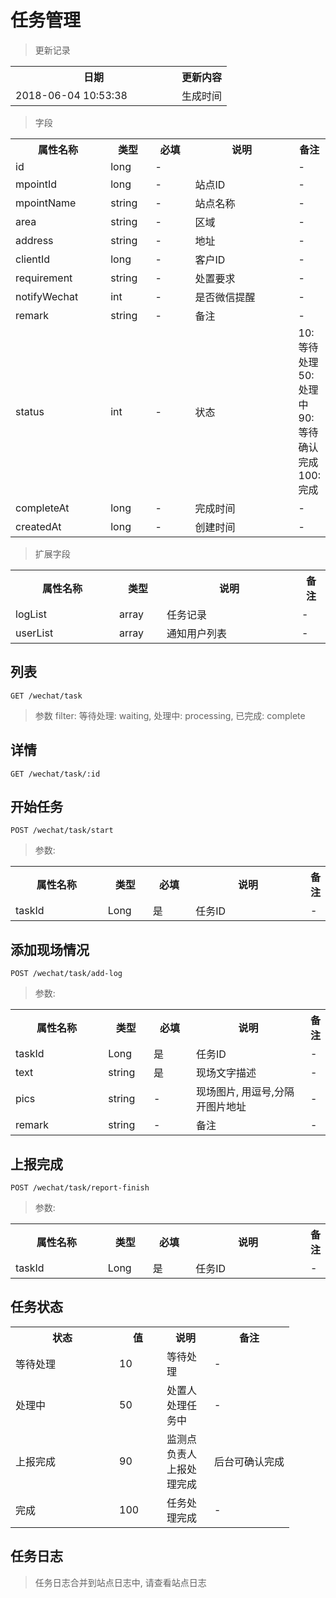 # 任务管理

> 更新记录

<table>
    <tr>
        <th style="width:250px;">日期</th>
        <th>更新内容</th>
    </tr>
    <tr>
        <td>2018-06-04 10:53:38</td>
        <td>生成时间</td>
    </tr>
</table>

> 字段

<table>
    <tr>
        <th style="width:150px;">属性名称</th>
        <th style="width:60px;">类型</th>
        <th style="width:60px;">必填</th>
        <th style="width:200px;">说明</th>
        <th>备注</th>
    </tr>
    <tr>
        <td>id</td>
        <td>long</td>
        <td>-</td>
        <td></td>
        <td>-</td>
    </tr>
    <tr>
        <td>mpointId</td>
        <td>long</td>
        <td>-</td>
        <td>站点ID</td>
        <td>-</td>
    </tr>
    <tr>
        <td>mpointName</td>
        <td>string</td>
        <td>-</td>
        <td>站点名称</td>
        <td>-</td>
    </tr>
    <tr>
        <td>area</td>
        <td>string</td>
        <td>-</td>
        <td>区域</td>
        <td>-</td>
    </tr>
    <tr>
        <td>address</td>
        <td>string</td>
        <td>-</td>
        <td>地址</td>
        <td>-</td>
    </tr>
    <tr>
        <td>clientId</td>
        <td>long</td>
        <td>-</td>
        <td>客户ID</td>
        <td>-</td>
    </tr>
    <tr>
        <td>requirement</td>
        <td>string</td>
        <td>-</td>
        <td>处置要求</td>
        <td>-</td>
    </tr>
    <tr>
        <td>notifyWechat</td>
        <td>int</td>
        <td>-</td>
        <td>是否微信提醒</td>
        <td>-</td>
    </tr>
    <tr>
        <td>remark</td>
        <td>string</td>
        <td>-</td>
        <td>备注</td>
        <td>-</td>
    </tr>
    <tr>
        <td>status</td>
        <td>int</td>
        <td>-</td>
        <td>状态</td>
        <td>10: 等待处理 50:处理中 90:等待确认完成 100:完成 </td>
    </tr>
    <tr>
        <td>completeAt</td>
        <td>long</td>
        <td>-</td>
        <td>完成时间</td>
        <td>-</td>
    </tr>
    <tr>
        <td>createdAt</td>
        <td>long</td>
        <td>-</td>
        <td>创建时间</td>
        <td>-</td>
    </tr>
</table>

> 扩展字段

<table>
    <tr>
        <th style="width:150px;">属性名称</th>
        <th style="width:60px;">类型</th>
        <th style="width:200px;">说明</th>
        <th>备注</th>
    </tr>
    <tr>
        <td>logList</td>
        <td>array</td>
        <td>任务记录</td>
        <td>-</td>
    </tr>
    <tr>
        <td>userList</td>
        <td>array</td>
        <td>通知用户列表</td>
        <td>-</td>
    </tr>
</table>

## 列表

```
GET /wechat/task
```

> 参数 filter: 等待处理: waiting, 处理中: processing, 已完成: complete

## 详情

```
GET /wechat/task/:id
```

## 开始任务

```
POST /wechat/task/start
```

> 参数:

<table>
    <tr>
        <th style="width:150px;">属性名称</th>
        <th style="width:60px;">类型</th>
        <th style="width:60px;">必填</th>
        <th style="width:200px;">说明</th>
        <th>备注</th>
    </tr>
    <tr>
        <td>taskId</td>
        <td>Long</td>
        <td>是</td>
        <td>任务ID</td>
        <td>-</td>
    </tr>    
</table>

## 添加现场情况

```
POST /wechat/task/add-log
```

> 参数:

<table>
    <tr>
        <th style="width:150px;">属性名称</th>
        <th style="width:60px;">类型</th>
        <th style="width:60px;">必填</th>
        <th style="width:200px;">说明</th>
        <th>备注</th>
    </tr>
    <tr>
        <td>taskId</td>
        <td>Long</td>
        <td>是</td>
        <td>任务ID</td>
        <td>-</td>
    </tr>
    <tr>
        <td>text</td>
        <td>string</td>
        <td>是</td>
        <td>现场文字描述</td>
        <td>-</td>
    </tr>
    <tr>
        <td>pics</td>
        <td>string</td>
        <td>-</td>
        <td>现场图片, 用逗号,分隔开图片地址</td>
        <td>-</td>
    </tr>
    <tr>
        <td>remark</td>
        <td>string</td>
        <td>-</td>
        <td>备注</td>
        <td>-</td>
    </tr>
</table>

## 上报完成

```
POST /wechat/task/report-finish
```

> 参数:

<table>
    <tr>
        <th style="width:150px;">属性名称</th>
        <th style="width:60px;">类型</th>
        <th style="width:60px;">必填</th>
        <th style="width:200px;">说明</th>
        <th>备注</th>
    </tr>
    <tr>
        <td>taskId</td>
        <td>Long</td>
        <td>是</td>
        <td>任务ID</td>
        <td>-</td>
    </tr>    
</table>

## 任务状态

<table>
    <tr>
        <th style="width:150px;">状态</th>
        <th style="width:60px;">值</th>
        <th style="width:60px;">说明</th>
        <th>备注</th>
    </tr>
    <tr>
        <td>等待处理</td>
        <td>10</td>
        <td>等待处理</td>
        <td>-</td>
    </tr>
    <tr>
        <td>处理中</td>
        <td>50</td>
        <td>处置人处理任务中</td>
        <td>-</td>
    </tr>
    <tr>
        <td>上报完成</td>
        <td>90</td>
        <td>监测点负责人上报处理完成</td>
        <td>后台可确认完成</td>
    </tr>
    <tr>
        <td>完成</td>
        <td>100</td>
        <td>任务处理完成</td>
        <td>-</td>
    </tr>
</table>

## 任务日志

> 任务日志合并到站点日志中, 请查看站点日志